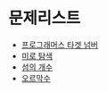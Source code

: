 # 문제리스트
- [프로그래머스 타겟 넘버](https://programmers.co.kr/learn/courses/30/lessons/43165)
- [미로 탐색](https://www.acmicpc.net/problem/2178)
- [섬의 개수](https://www.acmicpc.net/problem/4963)
- [오르막수](https://www.acmicpc.net/problem/11057)